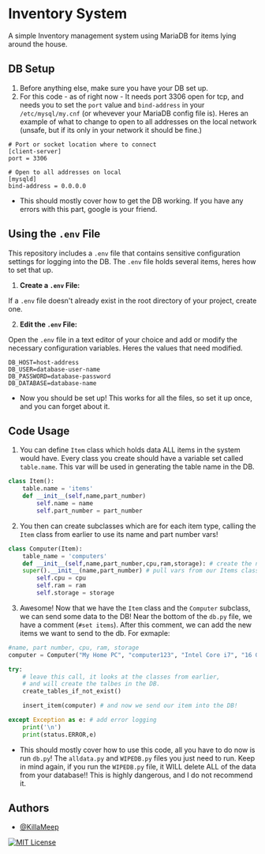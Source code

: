 
# Inventory System

A simple Inventory management system using MariaDB for items lying around the house.


## DB Setup
1. Before anything else, make sure you have your DB set up.
2. For this code - as of right now -  It needs port 3306 open for tcp, and needs you to set the `port` value and `bind-address` in your `/etc/mysql/my.cnf` (or whevever your MariaDB config file is). Heres an example of what to change to open to all addresses on the local network (unsafe, but if its only in your network it should be fine.)

```
# Port or socket location where to connect
[client-server]
port = 3306

# Open to all addresses on local
[mysqld]
bind-address = 0.0.0.0
```
- This should mostly cover how to get the DB working. If you have any errors with this part, google is your friend.
## Using the `.env` File

This repository includes a `.env` file that contains sensitive configuration settings for logging into the DB. The `.env` file holds several items, heres how to set that up.

1. **Create a `.env` File:**

If a `.env` file doesn't already exist in the root directory of your project, create one.

2. **Edit the `.env` File:**

Open the `.env` file in a text editor of your choice and add or modify the necessary configuration variables. Heres the values that need modified.
```dotenv
DB_HOST=host-address
DB_USER=database-user-name
DB_PASSWORD=database-password
DB_DATABASE=database-name
```
- Now you should be set up! This works for all the files, so set it up once, and you can forget about it.
## Code Usage
1. You can define `Item` class which holds data ALL items in the system would have. Every class you create should have a variable set called `table.name`. This var will be used in generating the table name in the DB.
```python
class Item():
    table.name = 'items'
    def __init__(self,name,part_number)
        self.name = name
        self.part_number = part_number
```
2. You then can create subclasses which are for each item type, calling the `Item` class from earlier to use its name and part number vars!
```python
class Computer(Item):
    table_name = 'computers'
    def __init__(self,name,part_number,cpu,ram,storage): # create the names for each value you want to make
    super().__init__(name,part_number) # pull vars from our Items class earlier
        self.cpu = cpu
        self.ram = ram
        self.storage = storage
```
3. Awesome! Now that we have the `Item` class and the `Computer` subclass, we can send some data to the DB! Near the bottom of the `db.py` file, we have a comment (`#set items`). After this comment, we can add the new items we want to send to the db. For exmaple:
```python
#name, part number, cpu, ram, storage
computer = Computer("My Home PC", "computer123", "Intel Core i7", "16 GB", "1 TB SSD")

try:
    # leave this call, it looks at the classes from earlier, 
    # and will create the talbes in the DB.
    create_tables_if_not_exist()

    insert_item(computer) # and now we send our item into the DB!

except Exception as e: # add error logging
    print('\n')
    print(status.ERROR,e)

```
- This should mostly cover how to use this code, all you have to do now is run `db.py`! The `alldata.py` and `WIPEDB.py` files you just need to run. Keep in mind again, if you run the `WIPEDB.py` file, it WILL delete ALL of the data from your database!! This is highly dangerous, and I do not recommend it.
## Authors

- [@KillaMeep](https://www.github.com/KillaMeep)



[![MIT License](https://img.shields.io/badge/License-MIT-green.svg)](https://choosealicense.com/licenses/mit/)

